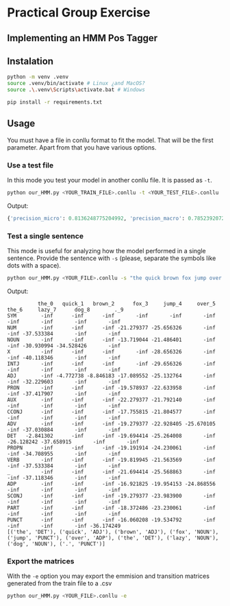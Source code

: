 # Practical Group Exercise 
## Implementing an HMM Pos Tagger 

## Instalation

```bash
python -m venv .venv
source .venv/bin/activate # Linux ¿and MacOS?
source .\.venv\Scripts\activate.bat # Windows

pip install -r requirements.txt
```

## Usage

You must have a file in conllu format to fit the model. That will be the first parameter. Apart from that you have various options.

### Use a test file

In this mode you test your model in another conllu file. It is passed as `-t`.

```bash
python our_HMM.py <YOUR_TRAIN_FILE>.conllu -t <YOUR_TEST_FILE>.conllu
```

Output:

```python
{'precision_micro': 0.8136248775204992, 'precision_macro': 0.7852392072793883, 'recall_micro': 0.8136248775204992, 'recall_macro': 0.612734531152367, 'f1_micro': 0.8136248775204992, 'f1_macro': 0.6513179995385716, 'accuracy': 0.8136248775204992}
```

### Test a single sentence

This mode is useful for analyzing how the model performed in a single sentence. Provide the sentence with `-s` (please, separate the symbols like dots with a space).

```bash
python our_HMM.py <YOUR_FILE>.conllu -s "the quick brown fox jump over the lazy dog ."
```

Output:

```
          the_0   quick_1   brown_2      fox_3     jump_4     over_5      the_6     lazy_7      dog_8        ._9
SYM        -inf      -inf      -inf       -inf       -inf       -inf       -inf       -inf       -inf       -inf
NUM        -inf      -inf      -inf -21.279377 -25.656326       -inf       -inf -37.533384       -inf       -inf
NOUN       -inf      -inf      -inf -13.719044 -21.486401       -inf       -inf -30.930994 -34.528426       -inf
X          -inf      -inf      -inf       -inf -28.656326       -inf       -inf -40.118346       -inf       -inf
INTJ       -inf      -inf      -inf       -inf -29.656326       -inf       -inf       -inf       -inf       -inf
ADJ        -inf -4.772738 -8.846183 -17.089552 -25.132764       -inf       -inf -32.229603       -inf       -inf
PRON       -inf      -inf      -inf -19.578937 -22.633958       -inf       -inf -37.417907       -inf       -inf
AUX        -inf      -inf      -inf -22.279377 -21.792140       -inf       -inf       -inf       -inf       -inf
CCONJ      -inf      -inf      -inf -17.755815 -21.804577       -inf       -inf       -inf       -inf       -inf
ADV        -inf      -inf      -inf -19.279377 -22.928405 -25.670105       -inf -37.030884       -inf       -inf
DET   -2.841302      -inf      -inf -19.694414 -25.264008       -inf -26.128242 -37.658915       -inf       -inf
PROPN      -inf      -inf      -inf -19.191914 -24.230061       -inf       -inf -34.708955       -inf       -inf
VERB       -inf      -inf      -inf -19.819945 -21.563569       -inf       -inf -37.533384       -inf       -inf
_          -inf      -inf      -inf -21.694414 -25.568863       -inf       -inf -37.118346       -inf       -inf
ADP        -inf      -inf      -inf -16.921825 -19.954153 -24.868556       -inf       -inf       -inf       -inf
SCONJ      -inf      -inf      -inf -19.279377 -23.983900       -inf       -inf       -inf       -inf       -inf
PART       -inf      -inf      -inf -18.372486 -23.230061       -inf       -inf       -inf       -inf       -inf
PUNCT      -inf      -inf      -inf -16.060208 -19.534792       -inf       -inf       -inf       -inf -36.174249
[('the', 'DET'), ('quick', 'ADJ'), ('brown', 'ADJ'), ('fox', 'NOUN'), ('jump', 'PUNCT'), ('over', 'ADP'), ('the', 'DET'), ('lazy', 'NOUN'), ('dog', 'NOUN'), ('.', 'PUNCT')]
```

### Export the matrices

With the `-e` option you may export the emmision and transition matrices generated from the train file to a .csv

```bash
python our_HMM.py <YOUR_FILE>.conllu -e
```